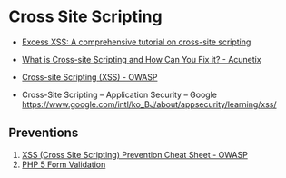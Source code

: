 # Cross Site Scripting
- [Excess XSS: A comprehensive tutorial on cross-site scripting](https://excess-xss.com/)

- [What is Cross-site Scripting and How Can You Fix it? - Acunetix](https://www.acunetix.com/websitesecurity/cross-site-scripting/)

- [Cross-site Scripting (XSS) - OWASP](https://www.owasp.org/index.php/Cross-site_Scripting_(XSS))

- Cross-Site Scripting – Application Security – Google https://www.google.com/intl/ko_BJ/about/appsecurity/learning/xss/

## Preventions ##
1. [XSS (Cross Site Scripting) Prevention Cheat Sheet - OWASP](https://www.owasp.org/index.php/XSS_(Cross_Site_Scripting)_Prevention_Cheat_Sheet) 
2. [PHP 5 Form Validation](https://www.w3schools.com/php/php_form_validation.asp)
